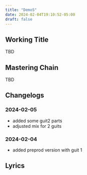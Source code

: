 ```yaml
---
title: "Demo5"
date: 2024-02-04T19:10:52-05:00
draft: false
---
```


## Working Title

TBD

## Mastering Chain

TBD

## Changelogs

### 2024-02-05

- added some guit2 parts
- adjusted mix for 2 guits

### 2024-02-04

- added preprod version with guit 1

## Lyrics

```

```
